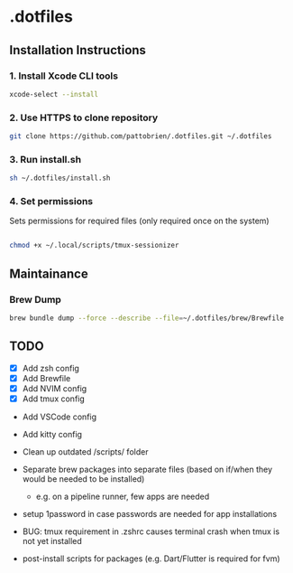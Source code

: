 # .dotfiles

## Installation Instructions

### 1. Install Xcode CLI tools

```sh
xcode-select --install
```

### 2. Use HTTPS to clone repository

```sh
git clone https://github.com/pattobrien/.dotfiles.git ~/.dotfiles
```

### 3. Run install.sh

```sh
sh ~/.dotfiles/install.sh
```

### 4. Set permissions

Sets permissions for required files (only required once on the system)

```sh

chmod +x ~/.local/scripts/tmux-sessionizer
```

## Maintainance

### Brew Dump

```sh
brew bundle dump --force --describe --file=~/.dotfiles/brew/Brewfile
```

## TODO

- [x] Add zsh config
- [x] Add Brewfile
- [x] Add NVIM config
- [x] Add tmux config
- Add VSCode config
- Add kitty config
- Clean up outdated /scripts/ folder
- Separate brew packages into separate files (based on if/when they would be needed to be installed)

  - e.g. on a pipeline runner, few apps are needed

- setup 1password in case passwords are needed for app installations
- BUG: tmux requirement in .zshrc causes terminal crash when tmux is not yet installed
- post-install scripts for packages (e.g. Dart/Flutter is required for fvm)
